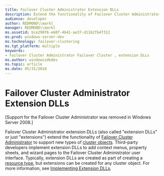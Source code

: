 ```yaml
---
title: Failover Cluster Administrator Extension DLLs
description: Extend the functionality of Failover Cluster Administrator to support new types of cluster objects.
audience: developer
author: REDMOND\\markl
manager: REDMOND\\markl
ms.assetid: bce290f6-e68f-4b41-ae37-d11b2fb4f312
ms.prod: windows-server-dev
ms.technology: failover-clustering
ms.tgt_platform: multiple
keywords:
- Failover Cluster Administrator Failover Cluster , extension DLLs
ms.author: windowssdkdev
ms.topic: article
ms.date: 05/31/2018
---
```


# Failover Cluster Administrator Extension DLLs

\[Support for the Failover Cluster Administrator was removed in Windows Server 2008.\]

Failover Cluster Administrator extension DLLs (also called "extension DLLs" or just "extensions") extend the functionality of [Failover Cluster Administrator](cluster-administrator.md) to support new types of [cluster objects](cluster-objects.md). Third-party developers implement extension DLLs to add context menus, property sheets, and wizard pages to the Failover Cluster Administrator user interface. Typically, extension DLLs are created as part of creating a [resource type](resource-types.md), but extensions can be created for any cluster object. For more information, see [Implementing Extension DLLs](implementing-extension-dlls.md).

 

 




